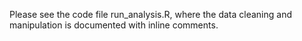 Please see the code file run_analysis.R, where the data cleaning and manipulation is documented with inline comments.